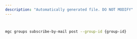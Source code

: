 ```yaml
---
description: "Automatically generated file. DO NOT MODIFY"
---
```


```bash


mgc groups subscribe-by-mail post --group-id {group-id}

```